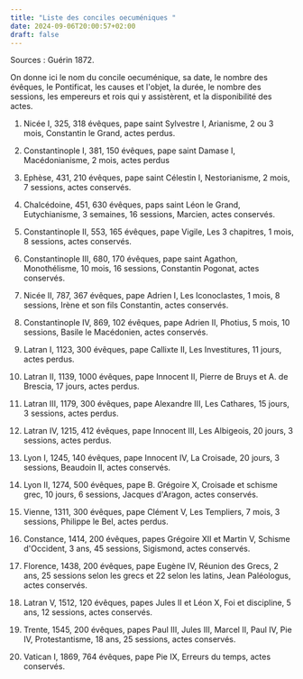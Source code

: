 ```yaml
---
title: "Liste des conciles oecuméniques "
date: 2024-09-06T20:00:57+02:00
draft: false
---
```



Sources : Guérin 1872.

On donne ici le nom du concile oecuménique, sa date, le nombre des évêques, le Pontificat, les causes et l'objet, la durée, le nombre des sessions, les empereurs et rois qui y assistèrent, et la disponibilité des actes.

1. Nicée I, 325, 318 évêques, pape saint Sylvestre I, Arianisme, 2 ou 3 mois, Constantin le Grand, actes perdus.

2. Constantinople I, 381, 150 évêques, pape saint Damase I, Macédonianisme, 2 mois, actes perdus

3. Ephèse, 431, 210 évêques, pape saint Célestin I, Nestorianisme, 2 mois, 7 sessions, actes conservés.

4. Chalcédoine, 451, 630 évêques, paps saint Léon le Grand, Eutychianisme, 3 semaines, 16 sessions, Marcien, actes conservés.

5. Constantinople II, 553, 165 évêques, pape Vigile, Les 3 chapitres, 1 mois, 8 sessions, actes conservés.

6. Constantinople III, 680, 170 évêques, pape saint Agathon, Monothélisme, 10 mois, 16 sessions, Constantin Pogonat, actes conservés.

7. Nicée II, 787, 367 évêques, pape Adrien I, Les Iconoclastes, 1 mois, 8 sessions, Irène et son fils Constantin, actes conservés.

8. Constantinople IV, 869, 102 évêques, pape Adrien II, Photius, 5 mois, 10 sessions, Basile le Macédonien, actes conservés.

9. Latran I, 1123, 300 évêques, pape Callixte II, Les Investitures, 11 jours, actes perdus.

10. Latran II, 1139, 1000 évêques, pape Innocent II, Pierre de Bruys et A. de Brescia, 17 jours, actes perdus.

11. Latran III, 1179, 300 évêques, pape Alexandre III, Les Cathares, 15 jours, 3 sessions, actes perdus.

12. Latran IV, 1215, 412 évêques, pape Innocent III, Les Albigeois, 20 jours, 3 sessions, actes perdus.

13. Lyon I, 1245, 140 évêques, pape Innocent IV, La Croisade, 20 jours, 3 sessions, Beaudoin II, actes conservés.

14. Lyon II, 1274, 500 évêques, pape B. Grégoire X, Croisade et schisme grec, 10 jours, 6 sessions, Jacques d'Aragon, actes conservés.

15. Vienne, 1311, 300 évêques, pape Clément V, Les Templiers, 7 mois, 3 sessions, Philippe le Bel, actes perdus.

16. Constance, 1414, 200 évêques, papes Grégoire XII et Martin V, Schisme d'Occident, 3 ans, 45 sessions, Sigismond, actes conservés.

17. Florence, 1438, 200 évêques, pape Eugène IV, Réunion des Grecs, 2 ans, 25 sessions selon les grecs et 22 selon les latins, Jean Paléologus, actes conservés.

18. Latran V, 1512, 120 évêques, papes Jules II et Léon X, Foi et discipline, 5 ans, 12 sessions, actes conservés.

19. Trente, 1545, 200 évêques, papes Paul III, Jules III, Marcel II, Paul IV, Pie IV, Protestantisme, 18 ans, 25 sessions, actes conservés.

20. Vatican I, 1869, 764 évêques, pape Pie IX, Erreurs du temps, actes conservés.
